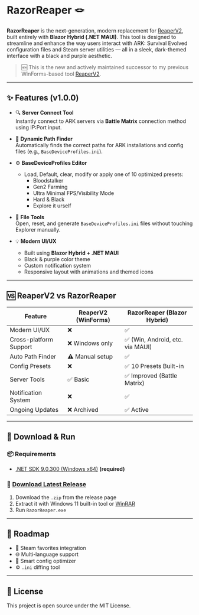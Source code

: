 # RazorReaper 🪢

**RazorReaper** is the next-generation, modern replacement for [ReaperV2](https://github.com/CedrickGD/ReaperV2), built entirely with **Blazor Hybrid (.NET MAUI)**. This tool is designed to streamline and enhance the way users interact with ARK: Survival Evolved configuration files and Steam server utilities — all in a sleek, dark-themed interface with a black and purple aesthetic.

> 🆕 This is the new and actively maintained successor to my previous WinForms-based tool [ReaperV2](https://github.com/CedrickGD/ReaperV2).

---

## ✨ Features (v1.0.0)

- 🔍 **Server Connect Tool**  
  Instantly connect to ARK servers via **Battle Matrix** connection method using IP:Port input.

- 🧭 **Dynamic Path Finder**  
  Automatically finds the correct paths for ARK installations and config files (e.g., `BaseDeviceProfiles.ini`).

- ⚙️ **BaseDeviceProfiles Editor**  
  - Load, Default, clear, modify or apply one of 10 optimized presets:
    - Bloodstalker
    - Gen2 Farming
    - Ultra Minimal FPS/Visibility Mode
    - Hard & Black
    - Explore it urself

- 🧼 **File Tools**  
  Open, reset, and generate `BaseDeviceProfiles.ini` files without touching Explorer manually.

- 💡 **Modern UI/UX**  
  - Built using **Blazor Hybrid + .NET MAUI**
  - Black & purple color theme
  - Custom notification system
  - Responsive layout with animations and themed icons

---

## 🆚 ReaperV2 vs RazorReaper

| Feature                       | ReaperV2 (WinForms) | RazorReaper (Blazor Hybrid) |
|------------------------------|---------------------|------------------------------|
| Modern UI/UX                 | ❌                  | ✅                           |
| Cross-platform Support       | ❌ Windows only      | ✅ (Win, Android, etc. via MAUI) |
| Auto Path Finder             | ⚠️ Manual setup      | ✅                           |
| Config Presets               | ❌                  | ✅ 10 Presets Built-in       |
| Server Tools                 | ✅ Basic             | ✅ Improved (Battle Matrix)  |
| Notification System          | ❌                  | ✅                           |
| Ongoing Updates              | ❌ Archived          | ✅ Active                    |

---

## 🚀 Download & Run

### 📦 Requirements

- [.NET SDK 9.0.300 (Windows x64)](https://builds.dotnet.microsoft.com/dotnet/Sdk/9.0.300/dotnet-sdk-9.0.300-win-x64.exe) **(required)**

### 💾 [Download Latest Release](https://github.com/CedrickGD/RazorReaper/releases/tag/v1.1.0)

1. Download the `.zip` from the release page  
2. Extract it with Windows 11 built-in tool or [WinRAR](https://www.win-rar.com/start.html?&L=0)  
3. Run `RazorReaper.exe`

---

## 📌 Roadmap

- 🔐 Steam favorites integration
- 🌐 Multi-language support
- 🧠 Smart config optimizer
- ⚙️ `.ini` diffing tool

---

## 📄 License

This project is open source under the MIT License.
